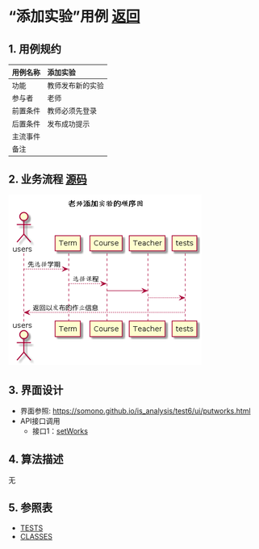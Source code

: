 
# “添加实验”用例 [返回](../README.md)
## 1. 用例规约

|用例名称|添加实验|
|-------|:-------------|
|功能|教师发布新的实验|
|参与者|老师|
|前置条件|教师必须先登录|
|后置条件|发布成功提示|
|主流事件| |
|备注| |

## 2. 业务流程 [源码](../src/setWorks.puml)
![](../img/setWorks.png) 


## 3. 界面设计
- 界面参照: https://somono.github.io/is_analysis/test6/ui/putworks.html
- API接口调用
    - 接口1：[setWorks](../api/setWorks.md)

## 4. 算法描述
无
    
## 5. 参照表
- [TESTS](../数据库设计.md/#TESTS)
- [CLASSES](../数据库设计.md/#CLASSES)
